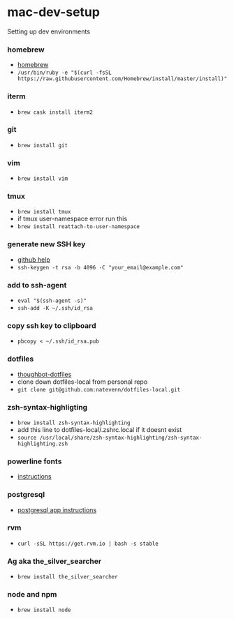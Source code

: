 # mac-dev-setup
Setting up dev environments 
### homebrew
* [homebrew](https://brew.sh)
* `/usr/bin/ruby -e "$(curl -fsSL https://raw.githubusercontent.com/Homebrew/install/master/install)"`
### iterm
* `brew cask install iterm2`
### git
* `brew install git`
### vim
* `brew install vim`
### tmux
* `brew install tmux`
* if tmux user-namespace error run this
* `brew install reattach-to-user-namespace`
### generate new SSH key
* [github help](https://help.github.com/articles/generating-a-new-ssh-key-and-adding-it-to-the-ssh-agent/#adding-your-ssh-key-to-the-ssh-agent)
* `ssh-keygen -t rsa -b 4096 -C "your_email@example.com"`
### add to ssh-agent
* `eval "$(ssh-agent -s)"`
* `ssh-add -K ~/.ssh/id_rsa`
### copy ssh key to clipboard
* `pbcopy < ~/.ssh/id_rsa.pub`
### dotfiles
* [thoughbot-dotfiles](https://github.com/thoughtbot/dotfiles)
* clone down dotfiles-local from personal repo
* `git clone git@github.com:natevenn/dotfiles-local.git`
### zsh-syntax-highligting
* `brew install zsh-syntax-highlighting`
* add this line to dotfiles-local/.zshrc.local if it doesnt exist
* `source /usr/local/share/zsh-syntax-highlighting/zsh-syntax-highlighting.zsh`
### powerline fonts
* [instructions](https://gist.github.com/kevin-smets/8568070)
### postgresql
* [postgresql app instructions](http://postgresapp.com/documentation/gui-tools.html)
### rvm
* `curl -sSL https://get.rvm.io | bash -s stable`
### Ag aka the_silver_searcher
* `brew install the_silver_searcher`
### node and npm
* `brew install node`






